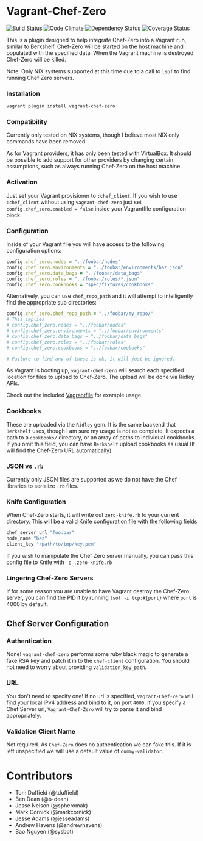 # Vagrant-Chef-Zero
[![Build Status](https://travis-ci.org/schubergphilis/vagrant-chef-zero.svg)](https://travis-ci.org/schubergphilis/vagrant-chef-zero)
[![Code Climate](https://codeclimate.com/github/schubergphilis/vagrant-chef-zero.png)](https://codeclimate.com/github/schubergphilis/vagrant-chef-zero)
[![Dependency Status](https://gemnasium.com/schubergphilis/vagrant-chef-zero.png)](https://gemnasium.com/schubergphilis/vagrant-chef-zero)
[![Coverage Status](https://coveralls.io/repos/schubergphilis/vagrant-chef-zero/badge.png)](https://coveralls.io/r/schubergphilis/vagrant-chef-zero)

This is a plugin designed to help integrate Chef-Zero into a Vagrant run, similar to Berkshelf.  Chef-Zero will be started on the host machine and populated with the specified data.  When the Vagrant machine is destroyed Chef-Zero will be killed.

Note: Only NIX systems supported at this time due to a call to `lsof` to find running Chef Zero servers.

### Installation

```bash
vagrant plugin install vagrant-chef-zero
```

### Compatibility

Currently only tested on NIX systems, though I believe most NIX only commands have been removed.

As for Vagrant providers, it has only been tested with VirtualBox. It should be possible to add support for other providers by changing certain assumptions, such as always running Chef-Zero on the host machine.

### Activation

Just set your Vagrant provisioner to `:chef_client`.  If you wish to use `:chef_client` without using `vagrant-chef-zero` just set `config.chef_zero.enabled = false` inside your Vagrantfile configuration block.

### Configuration

Inside of your Vagrant file you will have access to the following configuration options:

```ruby
config.chef_zero.nodes = "../foobar/nodes"
config.chef_zero.environments = "../foobar/environments/baz.json"
config.chef_zero.data_bags = "../foobar/data_bags"
config.chef_zero.roles = "../foobar/roles/*.json"
config.chef_zero.cookbooks = "spec/fixtures/cookbooks"
```

Alternatively, you can use `chef_repo_path` and it will attempt to intelligently find the appropriate sub directories:

```ruby
config.chef_zero.chef_repo_path = "../foobar/my_repo/"
# This implies
# config.chef_zero.nodes = "../foobar/nodes"
# config.chef_zero.environments = "../foobar/environments"
# config.chef_zero.data_bags = "../foobar/data_bags"
# config.chef_zero.roles = "../foobar/roles"
# config.chef_zero.cookbooks = "../foobar/coobooks"

# Failure to find any of these is ok, it will just be ignored.
```


As Vagrant is booting up, `vagrant-chef-zero` will search each specified location for files to upload to Chef-Zero.  The upload will be done via Ridley APIs.

Check out the included [Vagrantfile](https://github.com/schubergphilis/vagrant-chef-zero/blob/master/Vagrantfile) for example usage.

### Cookbooks

These are uploaded via the `Ridley` gem.  It is the same backend that `Berkshelf` uses, though I am sure my usage is not as complete.  It expects a path to a `cookbooks/` directory, or an array of paths to individual cookbooks.  If you omit this field, you can have `Berkshelf` upload cookbooks as usual (It will find the Chef-Zero URL automatically).

### JSON vs `.rb`

Currently only JSON files are supported as we do not have the Chef libraries to serialize `.rb` files.

### Knife Configuration

When Chef-Zero starts, it will write out `zero-knife.rb` to your current directory.  This will be a valid Knife configuration file with the following fields

```ruby
chef_server_url "foo:bar"
node_name "baz"
client_key "/path/to/tmp/key.pem"
```

If you wish to manipulate the Chef Zero server manually, you can pass this config file to Knife with `-c .zero-knife.rb`

### Lingering Chef-Zero Servers

If for some reason you are unable to have Vagrant destroy the Chef-Zero server, you can find the PID it by running `lsof -i tcp:#{port}` where `port` is 4000 by default.

## Chef Server Configuration

### Authentication

None! `vagrant-chef-zero` performs some ruby black magic to generate a fake RSA key and patch it in to the `chef-client` configuration.  You should not need to worry about providing `validation_key_path`.

### URL

You don't need to specify one! If no url is specified, `Vagrant-Chef-Zero` will find your local IPv4 address and bind to it, on port `4000`.  If you specify a Chef Server url, `Vagrant-Chef-Zero` will try to parse it and bind appropriately.

### Validation Client Name

Not required.  As `Chef-Zero` does no authentication we can fake this.  If it is left unspecified we will use a default value of `dummy-validator`.

# Contributors

* Tom Duffield (@tduffield)
* Ben Dean (@b-dean)
* Jesse Nelson (@spheromak)
* Mark Cornick (@markcornick)
* Jesse Adams (@jesseadams)
* Andrew Havens (@andrewhavens)
* Bao Nguyen (@sysbot)
